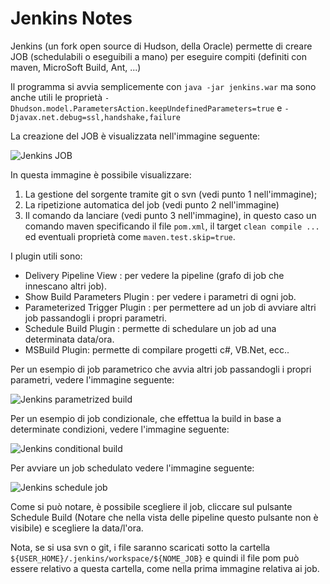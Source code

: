 # Jenkins Notes

Jenkins (un fork open source di Hudson, della Oracle) permette di creare JOB (schedulabili o eseguibili a mano) per eseguire compiti (definiti con maven, MicroSoft Build, Ant, ...)

Il programma si avvia semplicemente con ``java -jar jenkins.war`` ma sono anche utili le proprietà ``-Dhudson.model.ParametersAction.keepUndefinedParameters=true`` e ``-Djavax.net.debug=ssl,handshake,failure``

La creazione del JOB è visualizzata nell'immagine seguente:

![Jenkins JOB](jenkins-job.png "Jenkins JOB")

In questa immagine è possibile visualizzare:

1. La gestione del sorgente tramite git o svn (vedi punto 1 nell'immagine);
2. La ripetizione automatica del job (vedi punto 2 nell'immagine)
3. Il comando da lanciare (vedi punto 3 nell'immagine), in questo caso un comando maven specificando il file ``pom.xml``, il target ``clean compile ...`` ed eventuali proprietà come ``maven.test.skip=true``.

I plugin utili sono:

- Delivery Pipeline View : per vedere la pipeline (grafo di job che innescano altri job).
- Show Build Parameters Plugin : per vedere i parametri di ogni job.
- Parameterized Trigger Plugin : per permettere ad un job di avviare altri job passandogli i propri parametri.
- Schedule Build Plugin : permette di schedulare un job ad una determinata data/ora.
- MSBuild Plugin: permette di compilare progetti c#, VB.Net, ecc..

Per un esempio di job parametrico che avvia altri job passandogli i propri parametri, vedere l'immagine seguente:

![Jenkins parametrized build](jenkins-parametrized-build.png "Jenkins parametrized build")

Per un esempio di job condizionale, che effettua la build in base a determinate condizioni, vedere l'immagine seguente:

![Jenkins conditional build](jenkins-conditional-build.png "Jenkins conditional build")

Per avviare un job schedulato vedere l'immagine seguente:

![Jenkins schedule job](jenkins-schedule-job.png "Jenkins schedule job")

Come si può notare, è possibile scegliere il job, cliccare sul pulsante Schedule Build (Notare che nella vista delle pipeline questo pulsante non è visibile) e scegliere la data/l'ora.

Nota, se si usa svn o git, i file saranno scaricati sotto la cartella ``${USER_HOME}/.jenkins/workspace/${NOME_JOB}`` e quindi il file pom può essere relativo a questa cartella, come nella prima immagine relativa ai job.
